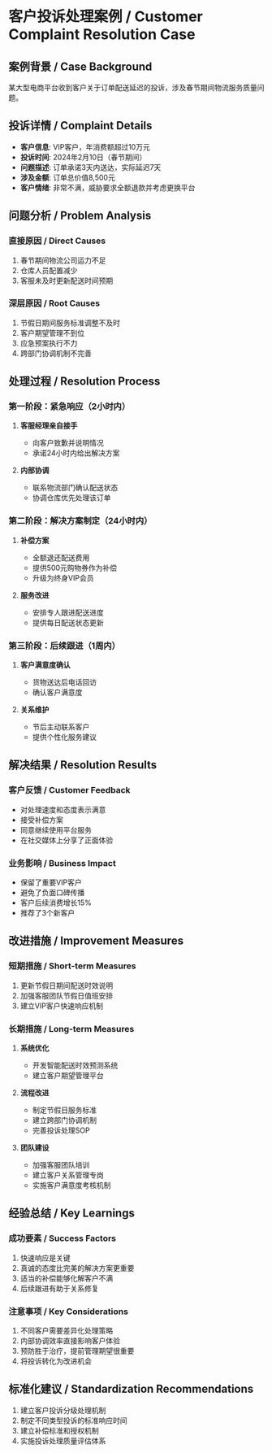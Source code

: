 # 客户投诉处理案例 / Customer Complaint Resolution Case

## 案例背景 / Case Background
某大型电商平台收到客户关于订单配送延迟的投诉，涉及春节期间物流服务质量问题。

## 投诉详情 / Complaint Details
- **客户信息**: VIP客户，年消费额超过10万元
- **投诉时间**: 2024年2月10日（春节期间）
- **问题描述**: 订单承诺3天内送达，实际延迟7天
- **涉及金额**: 订单总价值8,500元
- **客户情绪**: 非常不满，威胁要求全额退款并考虑更换平台

## 问题分析 / Problem Analysis

### 直接原因 / Direct Causes
1. 春节期间物流公司运力不足
2. 仓库人员配置减少
3. 客服未及时更新配送时间预期

### 深层原因 / Root Causes
1. 节假日期间服务标准调整不及时
2. 客户期望管理不到位
3. 应急预案执行不力
4. 跨部门协调机制不完善

## 处理过程 / Resolution Process

### 第一阶段：紧急响应（2小时内）
1. **客服经理亲自接手**
   - 向客户致歉并说明情况
   - 承诺24小时内给出解决方案
   
2. **内部协调**
   - 联系物流部门确认配送状态
   - 协调仓库优先处理该订单

### 第二阶段：解决方案制定（24小时内）
1. **补偿方案**
   - 全额退还配送费用
   - 提供500元购物券作为补偿
   - 升级为终身VIP会员
   
2. **服务改进**
   - 安排专人跟进配送进度
   - 提供每日配送状态更新

### 第三阶段：后续跟进（1周内）
1. **客户满意度确认**
   - 货物送达后电话回访
   - 确认客户满意度
   
2. **关系维护**
   - 节后主动联系客户
   - 提供个性化服务建议

## 解决结果 / Resolution Results

### 客户反馈 / Customer Feedback
- 对处理速度和态度表示满意
- 接受补偿方案
- 同意继续使用平台服务
- 在社交媒体上分享了正面体验

### 业务影响 / Business Impact
- 保留了重要VIP客户
- 避免了负面口碑传播
- 客户后续消费增长15%
- 推荐了3个新客户

## 改进措施 / Improvement Measures

### 短期措施 / Short-term Measures
1. 更新节假日期间配送时效说明
2. 加强客服团队节假日值班安排
3. 建立VIP客户快速响应机制

### 长期措施 / Long-term Measures
1. **系统优化**
   - 开发智能配送时效预测系统
   - 建立客户期望管理平台
   
2. **流程改进**
   - 制定节假日服务标准
   - 建立跨部门协调机制
   - 完善投诉处理SOP

3. **团队建设**
   - 加强客服团队培训
   - 建立客户关系管理专岗
   - 实施客户满意度考核机制

## 经验总结 / Key Learnings

### 成功要素 / Success Factors
1. 快速响应是关键
2. 真诚的态度比完美的解决方案更重要
3. 适当的补偿能够化解客户不满
4. 后续跟进有助于关系修复

### 注意事项 / Key Considerations
1. 不同客户需要差异化处理策略
2. 内部协调效率直接影响客户体验
3. 预防胜于治疗，提前管理期望很重要
4. 将投诉转化为改进机会

## 标准化建议 / Standardization Recommendations
1. 建立客户投诉分级处理机制
2. 制定不同类型投诉的标准响应时间
3. 建立补偿标准和授权机制
4. 实施投诉处理质量评估体系
